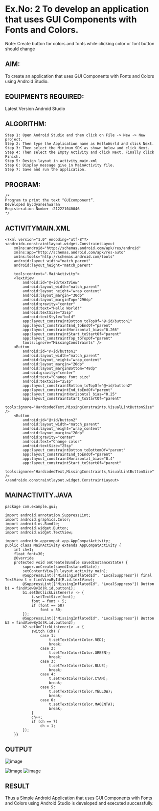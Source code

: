 # Ex.No: 2 To develop an application that uses GUI Components with Fonts and Colors. 
Note: Create button for colors and fonts while clicking color or font button should change 


## AIM:

To create an application that uses GUI Components with Fonts and Colors using Android Studio.

## EQUIPMENTS REQUIRED:

Latest Version Android Studio

## ALGORITHM:
```
Step 1: Open Android Studio and then click on File -> New -> New project.
Step 2: Then type the Application name as HelloWorld and click Next.
Step 3: Then select the Minimum SDK as shown below and click Next.
Step 4: Then select the Empty Activity and click Next. Finally click Finish.
Step 5: Design layout in activity_main.xml
Step 6: Display message give in MainActivity file.
Step 7: Save and run the application.
```
## PROGRAM:
```
/*
Program to print the text “GUIcomponent”.
Developed by:dyaneshwaran
Registeration Number :212221040046
*/
```
## ACTIVITYMAIN.XML
```
<?xml version="1.0" encoding="utf-8"?>
<androidx.constraintlayout.widget.ConstraintLayout
    xmlns:android="http://schemas.android.com/apk/res/android"
    xmlns:app="http://schemas.android.com/apk/res-auto"
    xmlns:tools="http://schemas.android.com/tools"
    android:layout_width="match_parent"
    android:layout_height="match_parent"

    tools:context=".MainActivity">
    <TextView
        android:id="@+id/textView"
        android:layout_width="match_parent"
        android:layout_height="wrap_content"
        android:layout_margin="30dp"
        android:layout_marginTop="296dp"
        android:gravity="center"
        android:text="Hello World!"
        android:textSize="25sp"
        android:textStyle="bold"
        app:layout_constraintBottom_toTopOf="@+id/button1"
        app:layout_constraintEnd_toEndOf="parent"
        app:layout_constraintHorizontal_bias="0.266"
        app:layout_constraintStart_toStartOf="parent"
        app:layout_constraintTop_toTopOf="parent"
        tools:ignore="MissingConstraints" />
    <Button
        android:id="@+id/button1"
        android:layout_width="match_parent"
        android:layout_height="wrap_content"
        android:layout_margin="20dp"
        android:layout_marginBottom="48dp"
        android:gravity="center"
        android:text="Change font size"
        android:textSize="25sp"
        app:layout_constraintBottom_toTopOf="@+id/button2"
        app:layout_constraintEnd_toEndOf="parent"
        app:layout_constraintHorizontal_bias="0.25"
        app:layout_constraintStart_toStartOf="parent"
        tools:ignore="HardcodedText,MissingConstraints,VisualLintButtonSize" />
    <Button
        android:id="@+id/button2"
        android:layout_width="match_parent"
        android:layout_height="wrap_content"
        android:layout_margin="20dp"
        android:gravity="center"
        android:text="Change color"
        android:textSize="25sp"
        app:layout_constraintBottom_toBottomOf="parent"
        app:layout_constraintEnd_toEndOf="parent"
        app:layout_constraintHorizontal_bias="0.4"
        app:layout_constraintStart_toStartOf="parent"
        tools:ignore="HardcodedText,MissingConstraints,VisualLintButtonSize" />
</androidx.constraintlayout.widget.ConstraintLayout>
```

## MAINACTIVITY.JAVA
```
package com.example.gui;

import android.annotation.SuppressLint;
import android.graphics.Color;
import android.os.Bundle;
import android.widget.Button;
import android.widget.TextView;

import androidx.appcompat.app.AppCompatActivity;
public class MainActivity extends AppCompatActivity {
    int ch=1;
    float font=30;
    @Override
    protected void onCreate(Bundle savedInstanceState) {
        super.onCreate(savedInstanceState);
        setContentView(R.layout.activity_main);
        @SuppressLint({"MissingInflatedId", "LocalSuppress"}) final TextView t = findViewById(R.id.textView);
        @SuppressLint({"MissingInflatedId", "LocalSuppress"}) Button b1 = findViewById(R.id.button1);
        b1.setOnClickListener(v -> {
            t.setTextSize(font);
            font = font + 5;
            if (font == 50)
                font = 30;
        });
        @SuppressLint({"MissingInflatedId", "LocalSuppress"}) Button b2 = findViewById(R.id.button2);
        b2.setOnClickListener(v -> {
            switch (ch) {
                case 1:
                    t.setTextColor(Color.RED);
                    break;
                case 2:
                    t.setTextColor(Color.GREEN);
                    break;
                case 3:
                    t.setTextColor(Color.BLUE);
                    break;
                case 4:
                    t.setTextColor(Color.CYAN);
                    break;
                case 5:
                    t.setTextColor(Color.YELLOW);
                    break;
                case 6:
                    t.setTextColor(Color.MAGENTA);
                    break;
            }
            ch++;
            if (ch == 7)
                ch = 1;
        });
    }}
```

## OUTPUT

![image](https://github.com/dyanesh-100/Mobile-Application-Development/assets/114641798/cbad3f5e-2628-4e57-81c7-9ce2a099935a)

![image](https://github.com/dyanesh-100/Mobile-Application-Development/assets/114641798/9b0446e8-d4cb-4078-a375-12e742054fd5)
![image](https://github.com/dyanesh-100/Mobile-Application-Development/assets/114641798/e6eb02e4-5f47-4622-9662-55817f2f34b4)



## RESULT
Thus a Simple Android Application that uses GUI Components with Fonts and Colors using Android Studio is developed and executed successfully.


